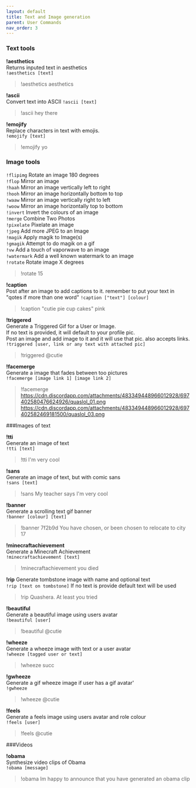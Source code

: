 ```yaml
---
layout: default
title: Text and Image generation
parent: User Commands
nav_order: 3
---
```


### Text tools

**!aesthetics**  
Returns inputed text in aesthetics  
`!aesthetics [text]`
>!aesthetics aesthetics

**!ascii**  
Convert text into ASCII
`!ascii [text]`
>!ascii hey there

**!emojify**  
Replace characters in text with emojis.  
`!emojify [text]`
>!emojify yo

### Image tools

`!flipimg` Rotate an image 180 degrees  
`!flop` Mirror an image  
`!haah` Mirror an image vertically left to right  
`!hooh` Mirror an image horizontally bottom to top  
`!waaw` Mirror an image vertically right to left  
`!woow` Mirror an image horizontally top to bottom  
`!invert` Invert the colours of an image  
`!merge` Combine Two Photos  
`!pixelate` Pixelate an image  
`!jpeg` Add more JPEG to an Image  
`!magik` Apply magik to Image(s)  
`!gmagik` Attempt to do magik on a gif  
`!vw` Add a touch of vaporwave to an image  
`!watermark` Add a well known watermark to an image  
`!rotate` Rotate image X degrees  
>!rotate 15

**!caption**  
Post after an image to add captions to it. remember to put your text in "qotes if more than one word"
`!caption ["text"] [colour]`
>!caption "cutie pie cup cakes" pink

**!triggered**  
Generate a Triggered Gif for a User or Image.  
If no text is provided, it will default to your profile pic.  
Post an image and add image to it and it will use that pic. also accepts links.  
`!triggered [user, link or any text with attached pic]`
>!triggered @cutie  

**!facemerge**  
Generate a image that fades between too pictures  
`!facemerge [image link 1] [image link 2]`
>!facemerge https://cdn.discordapp.com/attachments/483349448966012928/697402580476624926/quaslol_01.png https://cdn.discordapp.com/attachments/483349448966012928/697402582469181500/quaslol_03.png

###Images of text

**!tti**  
Generate an image of text  
`!tti [text]`
>!tti I'm very cool

**!sans**  
Generate an image of text, but with comic sans  
`!sans [text]`
>!sans My teacher says I'm very cool

**!banner**  
Generate a scrolling text gif banner  
`!banner [colour] [text]`
>!banner 7f2b9d You have chosen, or been chosen to relocate to city 17

**!minecraftachievement**  
Generate a Minecraft Achievement  
`!minecraftachievement [text]`  
>!minecraftachievement you died


**!rip**
Generate tombstone image with name and optional text  
`!rip [text on tombstone]` If no text is provide default text will be used
>!rip Quashera.  At least you tried

**!beautiful**  
Generate a beautiful image using users avatar  
`!beautiful [user]`
>!beautiful @cutie

**!wheeze**  
Generate a wheeze image with text or a user avatar  
`!wheeze [tagged user or text]`
>!wheeze succ

**!gwheeze**  
Generate a gif wheeze image if user has a gif avatar'  
`!gwheeze`
>!wheeze @cutie

**!feels**  
Generate a feels image using users avatar and role colour  
`!feels [user]`
>!feels @cutie

###Videos

**!obama**  
Synthesize video clips of Obama  
`!obama [message]`
>!obama Im happy to announce that you have generated an obama clip
